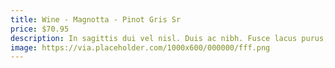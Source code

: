 ```yaml
---
title: Wine - Magnotta - Pinot Gris Sr
price: $70.95
description: In sagittis dui vel nisl. Duis ac nibh. Fusce lacus purus, aliquet at, feugiat non, pretium quis, lectus.
image: https://via.placeholder.com/1000x600/000000/fff.png
---
```

